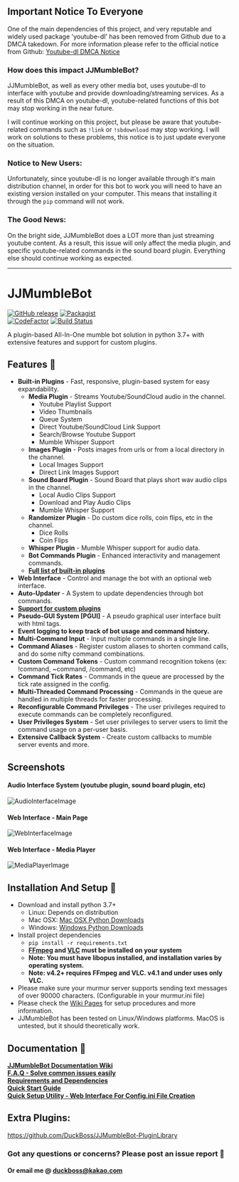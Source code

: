 ## Important Notice To Everyone
One of the main dependencies of this project, and very reputable and widely used package 'youtube-dl' has been removed from Github due to a DMCA takedown.
For more information please refer to the official notice from Github: [Youtube-dl DMCA Notice](https://github.com/github/dmca/blob/master/2020/10/2020-10-23-RIAA.md)
### How does this impact JJMumbleBot?
JJMumbleBot, as well as every other media bot, uses youtube-dl to interface with youtube and provide downloading/streaming services.
As a result of this DMCA on youtube-dl, youtube-related functions of this bot may stop working in the near future.<br/>

I will continue working on this project, but please be aware that youtube-related commands such as `!link` or `!sbdownload` may stop working.
I will work on solutions to these problems, this notice is to just update everyone on the situation.
### Notice to New Users:
Unfortunately, since youtube-dl is no longer available through it's main distribution channel, in order for this bot to work you will need to have an existing version installed on your computer. 
This means that installing it through the `pip` command will not work.
### The Good News:
On the bright side, JJMumbleBot does a LOT more than just streaming youtube content.
As a result, this issue will only affect the media plugin, and specific youtube-related commands in the sound board plugin.
Everything else should continue working as expected.

<hr>

# JJMumbleBot
[![GitHub release](https://img.shields.io/github/release/DuckBoss/JJMumbleBot.svg)](https://github.com/DuckBoss/JJMumbleBot/releases/latest)
[![Packagist](https://img.shields.io/badge/License-GPL-blue.svg)](https://github.com/DuckBoss/JJMumbleBot/blob/master/LICENSE)
<br>
[![CodeFactor](https://www.codefactor.io/repository/github/duckboss/jjmumblebot/badge)](https://www.codefactor.io/repository/github/duckboss/jjmumblebot)
[![Build Status](https://travis-ci.com/DuckBoss/JJMumbleBot.svg?branch=master)](https://travis-ci.com/DuckBoss/JJMumbleBot)

A plugin-based All-In-One mumble bot solution in python 3.7+ with extensive features and support for custom plugins.

## Features  🚀
- <b>Built-in Plugins</b> - Fast, responsive, plugin-based system for easy expandability.
  - <b>Media Plugin</b> - Streams Youtube/SoundCloud audio in the channel.
    - Youtube Playlist Support
    - Video Thumbnails
    - Queue System
    - Direct Youtube/SoundCloud Link Support
    - Search/Browse Youtube Support
    - Mumble Whisper Support
  - <b>Images Plugin</b> - Posts images from urls or from a local directory in the channel.
    - Local Images Support
    - Direct Link Images Support
  - <b>Sound Board Plugin</b> - Sound Board that plays short wav audio clips in the channel.
    - Local Audio Clips Support
    - Download and Play Audio Clips
    - Mumble Whisper Support
  - <b>Randomizer Plugin</b> - Do custom dice rolls, coin flips, etc in the channel.
    - Dice Rolls
    - Coin Flips
  - <b>Whisper Plugin</b> - Mumble Whisper support for audio data.
  - <b>Bot Commands Plugin</b> - Enhanced interactivity and management commands.
  - <b><a href="https://github.com/DuckBoss/JJMumbleBot/wiki">Full list of built-in plugins</a></b>
- <b>Web Interface</b> - Control and manage the bot with an optional web interface.
- <b>Auto-Updater</b> - A System to update dependencies through bot commands.
- <b><a href="https://github.com/DuckBoss/JJMumbleBot/wiki/Plugins">Support for custom plugins</a></b>
- <b>Pseudo-GUI System [PGUI]</b> - A pseudo graphical user interface built with html tags.
- <b>Event logging to keep track of bot usage and command history.</b>
- <b>Multi-Command Input</b> - Input multiple commands in a single line.
- <b>Command Aliases</b> - Register custom aliases to shorten command calls, and do some nifty command combinations.
- <b>Custom Command Tokens</b> - Custom command recognition tokens (ex: !command, ~command, /command, etc)
- <b>Command Tick Rates</b> - Commands in the queue are processed by the tick rate assigned in the config.
- <b>Multi-Threaded Command Processing</b> - Commands in the queue are handled in multiple threads for faster processing.
- <b>Reconfigurable Command Privileges</b> - The user privileges required to execute commands can be completely reconfigured.
- <b>User Privileges System</b> - Set user privileges to server users to limit the command usage on a per-user basis.
- <b>Extensive Callback System</b> - Create custom callbacks to mumble server events and more.

## Screenshots
#### Audio Interface System (youtube plugin, sound board plugin, etc)
![AudioInterfaceImage](https://user-images.githubusercontent.com/20238115/88094381-75fcf600-cb61-11ea-8113-495db67a415d.png)
#### Web Interface - Main Page
![WebInterfaceImage](https://user-images.githubusercontent.com/20238115/88028907-44efd780-cb07-11ea-85b8-21cc7d841ec3.png)
#### Web Interface - Media Player
![MediaPlayerImage](https://user-images.githubusercontent.com/20238115/88487343-429bdc00-cf52-11ea-9af7-81289c1949a3.png)

## Installation And Setup 🏃
- Download and install python 3.7+
    - Linux: Depends on distribution
    - Mac OSX: <a href="https://www.python.org/downloads/mac-osx/">Mac OSX Python Downloads</a>
    - Windows: <a href="https://www.python.org/downloads/windows/">Windows Python Downloads</a>
- Install project dependencies
    - `pip install -r requirements.txt`
    - <b><a href="https://ffmpeg.org/">FFmpeg</a> and <a href="https://www.videolan.org/vlc/index.html">VLC</a> must be installed on your system</b>
    - <b>Note: You must have libopus installed, and installation varies by operating system.</b>
    - <b>Note: v4.2+ requires FFmpeg and VLC. v4.1 and under uses only VLC.</b>
- Please make sure your murmur server supports sending text messages of over 90000 characters. (Configurable in your murmur.ini file)
- Please check the <a href="https://duckboss.github.io/JJMumbleBot/wiki/">Wiki Pages</a> for setup procedures and more information.
- JJMumbleBot has been tested on Linux/Windows platforms. MacOS is untested, but it should theoretically work.

## Documentation 📝
<b><a href="https://duckboss.github.io/JJMumbleBot/wiki/new/whats_new.html">JJMumbleBot Documentation Wiki</a></b> <br>
<b><a href="https://duckboss.github.io/JJMumbleBot/wiki/faq.html">F.A.Q - Solve common issues easily</a></b> <br>
<b><a href="https://duckboss.github.io/JJMumbleBot/wiki/requirements.html">Requirements and Dependencies</a></b> <br>
<b><a href="https://duckboss.github.io/JJMumbleBot/wiki/quick_start.html">Quick Start Guide</a></b> <br>
<b><a href="https://duckboss.github.io/JJMumbleBot/wiki/qsu/qsu.html">Quick Setup Utility - Web Interface For Config.ini File Creation</a></b> <br>

## Extra Plugins:
<a href="https://github.com/DuckBoss/JJMumbleBot-PluginLibrary">https://github.com/DuckBoss/JJMumbleBot-PluginLibrary</a>

### Got any questions or concerns? Please post an issue report 👋
#### Or email me @ <a href="mailto:duckboss@kakao.com">duckboss@kakao.com</a>
